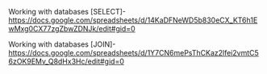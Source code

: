  Working with databases [SELECT]- https://docs.google.com/spreadsheets/d/14KaDFNeWD5b830eCX_KT6h1EwMxg0CX77zgZbwZDNJk/edit#gid=0

 Working with databases [JOIN]- https://docs.google.com/spreadsheets/d/1Y7CN6mePsThCKaz2lfei2vmtC56zOK9EMv_Q8dHx3Hc/edit#gid=0
